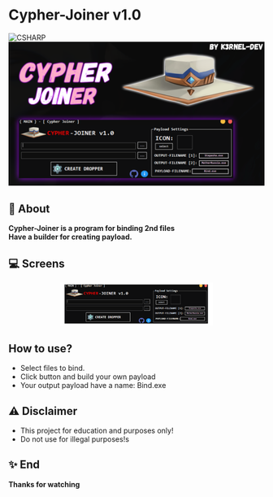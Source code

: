 # Cypher-Joiner v1.0
![CSHARP](https://img.shields.io/badge/Language-CSHARP-aqua?style=for-the-badge&logo=CS)
![](banner.png)

## 📑 About
<b>Cypher-Joiner is a program for binding 2nd files</b>
<strong><br>Have a builder for creating payload.</strong>

## 💻 Screens
<p float="left" align="center">
  <img alt="screen" width="300" src="logo.png">
</p> 

## How to use?
 * Select files to bind.
 * Click button and build your own payload
 * Your output payload have a name: Bind.exe


## ⚠️ Disclaimer
 * This project for education and purposes only!
 * Do not use for illegal purposes!s

## ✨ End
<strong>Thanks for watching</strong>
